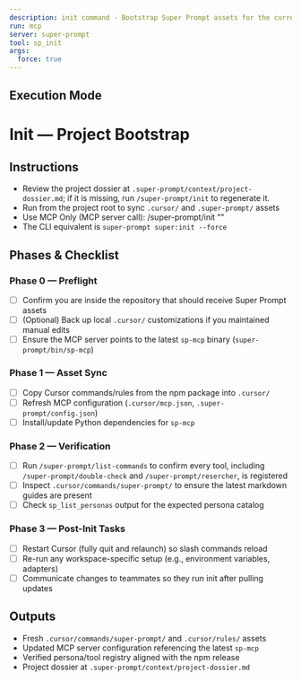 ```yaml
---
description: init command - Bootstrap Super Prompt assets for the current project
run: mcp
server: super-prompt
tool: sp_init
args:
  force: true
---
```


## Execution Mode

# Init — Project Bootstrap

## Instructions
- Review the project dossier at `.super-prompt/context/project-dossier.md`; if it is missing, run `/super-prompt/init` to regenerate it.
- Run from the project root to sync `.cursor/` and `.super-prompt/` assets
- Use MCP Only (MCP server call): /super-prompt/init "<optional notes>"
- The CLI equivalent is `super-prompt super:init --force`

## Phases & Checklist
### Phase 0 — Preflight
- [ ] Confirm you are inside the repository that should receive Super Prompt assets
- [ ] (Optional) Back up local `.cursor/` customizations if you maintained manual edits
- [ ] Ensure the MCP server points to the latest `sp-mcp` binary (`super-prompt/bin/sp-mcp`)

### Phase 1 — Asset Sync
- [ ] Copy Cursor commands/rules from the npm package into `.cursor/`
- [ ] Refresh MCP configuration (`.cursor/mcp.json`, `.super-prompt/config.json`)
- [ ] Install/update Python dependencies for `sp-mcp`

### Phase 2 — Verification
- [ ] Run `/super-prompt/list-commands` to confirm every tool, including `/super-prompt/double-check` and `/super-prompt/resercher`, is registered
- [ ] Inspect `.cursor/commands/super-prompt/` to ensure the latest markdown guides are present
- [ ] Check `sp_list_personas` output for the expected persona catalog

### Phase 3 — Post-Init Tasks
- [ ] Restart Cursor (fully quit and relaunch) so slash commands reload
- [ ] Re-run any workspace-specific setup (e.g., environment variables, adapters)
- [ ] Communicate changes to teammates so they run init after pulling updates

## Outputs
- Fresh `.cursor/commands/super-prompt/` and `.cursor/rules/` assets
- Updated MCP server configuration referencing the latest `sp-mcp`
- Verified persona/tool registry aligned with the npm release
- Project dossier at `.super-prompt/context/project-dossier.md`
